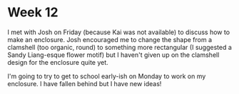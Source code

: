 # Week 12

I met with Josh on Friday (because Kai was not available) to discuss how to make an enclosure. Josh encouraged me to change the shape from a clamshell (too organic, round) to something more rectangular (I suggested a Sandy Liang-esque flower motif) but I haven't given up on the clamshell design for the enclosure quite yet.

I'm going to try to get to school early-ish on Monday to work on my enclosure. I have fallen behind but I have new ideas!
